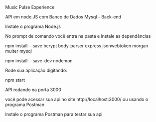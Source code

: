 Music Pulse Experience

API em node.JS com Banco de Dados Mysql - Back-end

Instale o programa Node.js

No prompt de comando você entra na pasta e instale as dependências

npm install --save bcrypt body-parser express jsonwebtoken morgan multer mysql

npm install --save-dev nodemon

Rode sua aplicação digitando:

npm start

API rodando na porta 3000

você pode acessar sua api no site http://localhost:3000/ ou usando o programa Postman

Instale o programa Postman para testar sua api

